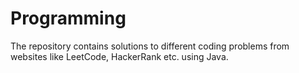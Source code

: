 # Programming
The repository contains solutions to different coding problems from websites like LeetCode, HackerRank etc. using Java. 
